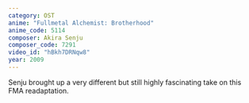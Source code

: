 ```yaml
---
category: OST
anime: "Fullmetal Alchemist: Brotherhood"
anime_code: 5114
composer: Akira Senju
composer_code: 7291
video_id: "hBkh7DRNqw8"
year: 2009
---
```

Senju brought up a very different but still highly fascinating take on this FMA readaptation.